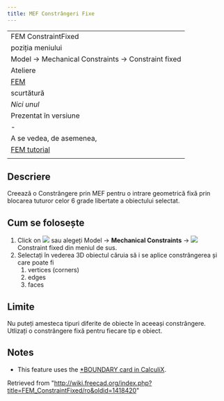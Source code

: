 ```yaml
---
title: MEF Constrângeri Fixe
---
```

|  |
| --- |
| FEM ConstraintFixed |
| poziția meniului |
| Model → Mechanical Constraints → Constraint fixed |
| Ateliere |
| [FEM](/FEM_Workbench/ro "FEM Workbench/ro") |
| scurtătură |
| *Nici unul* |
| Prezentat în versiune |
| - |
| A se vedea, de asemenea, |
| [FEM tutorial](/FEM_tutorial/ro "FEM tutorial/ro") |
|  |

## Descriere

Creează o Constrângere prin MEF pentru o intrare geometrică fixă prin blocarea tuturor celor 6 grade libertate a obiectului selectat.

## Cum se folosește

1. Click on ![](/images/FEM_ConstraintFixed.png) sau alegeți Model → **Mechanical Constraints** → ![](/images/FEM_ConstraintFixed.png) Constraint fixed din meniul de sus.
2. Selectați în vederea 3D obiectul căruia să i se aplice constrângerea și care poate fi
   1. vertices (corners)
   2. edges
   3. faces

## Limite

Nu puteți amesteca tipuri diferite de obiecte în aceeași constrângere.
Utlizați o constrângere fixă pentru fiecare tip e obiect.

## Notes

* This feature uses the [\*BOUNDARY card in CalculiX](https://web.mit.edu/calculix_v2.7/CalculiX/ccx_2.7/doc/ccx/node163.html).

Retrieved from "<http://wiki.freecad.org/index.php?title=FEM_ConstraintFixed/ro&oldid=1418420>"